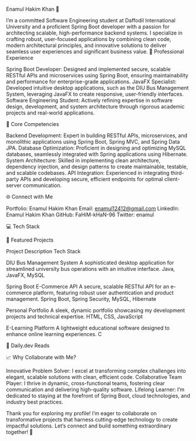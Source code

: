 Enamul Hakim Khan 🌟

I’m a committed Software Engineering student at Daffodil International University and a proficient Spring Boot developer with a passion for architecting scalable, high-performance backend systems. I specialize in crafting robust, user-focused applications by combining clean code, modern architectural principles, and innovative solutions to deliver seamless user experiences and significant business value.
💼 Professional Experience

Spring Boot Developer: Designed and implemented secure, scalable RESTful APIs and microservices using Spring Boot, ensuring maintainability and performance for enterprise-grade applications.
JavaFX Specialist: Developed intuitive desktop applications, such as the DIU Bus Management System, leveraging JavaFX to create responsive, user-friendly interfaces.
Software Engineering Student: Actively refining expertise in software design, development, and system architecture through rigorous academic projects and real-world applications.

🌟 Core Competencies

Backend Development: Expert in building RESTful APIs, microservices, and monolithic applications using Spring Boot, Spring MVC, and Spring Data JPA.
Database Optimization: Proficient in designing and optimizing MySQL databases, seamlessly integrated with Spring applications using Hibernate.
System Architecture: Skilled in implementing clean architecture, dependency injection, and design patterns to create maintainable, testable, and scalable codebases.
API Integration: Experienced in integrating third-party APIs and developing secure, efficient endpoints for optimal client-server communication.

🌐 Connect with Me

Portfolio: Enamul Hakim Khan
Email: enamul12412@gmail.com
LinkedIn: Enamul Hakim Khan
GitHub: FaHiM-kHaN-96
Twitter: enamul

💻 Tech Stack

🚀 Featured Projects



Project
Description
Tech Stack



DIU Bus Management System
A sophisticated desktop application for streamlined university bus operations with an intuitive interface.
Java, JavaFX, MySQL


Spring Boot E-Commerce API
A secure, scalable RESTful API for an e-commerce platform, featuring robust user authentication and product management.
Spring Boot, Spring Security, MySQL, Hibernate


Personal Portfolio
A sleek, dynamic portfolio showcasing my development projects and technical expertise.
HTML, CSS, JavaScript


E-Learning Platform
A lightweight educational software designed to enhance online learning experiences.
C


🌟 Daily.dev Reads


📈 Why Collaborate with Me?

Innovative Problem Solver: I excel at transforming complex challenges into elegant, scalable solutions with clean, efficient code.
Collaborative Team Player: I thrive in dynamic, cross-functional teams, fostering clear communication and delivering high-quality software.
Lifelong Learner: I’m dedicated to staying at the forefront of Spring Boot, cloud technologies, and industry best practices.

Thank you for exploring my profile! I’m eager to collaborate on transformative projects that harness cutting-edge technology to create impactful solutions. Let’s connect and build something extraordinary together! 🌟
